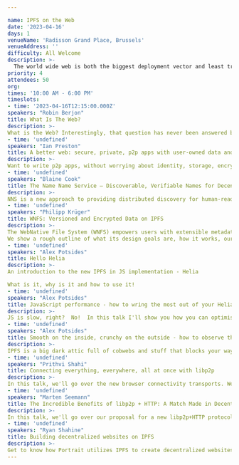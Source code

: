 ```yaml
---

name: IPFS on the Web
date: '2023-04-16'
days: 1
venueName: 'Radisson Grand Place, Brussels'
venueAddress: ''
difficulty: All Welcome
description: >-
  The world wide web is both the biggest deployment vector and least tractable surface for IPFS. There are opportunities and major challenges to bringing IPFS support in web rendering engines and browsers, to web content served through gateways, to IPFS network access from HTTP web apps and browser extensions. This track will have talks on: current and future browser implementations, approaches to managing and publishing IPFS content on the web, building apps that connect to the IPFS from within HTTP contexts, culminating in planning for group working sessions around on specific IPFS+Web challenges on day 4 & 5 of IPFS Thing.
priority: 4
attendees: 50
org: 
times: '10:00 AM - 6:00 PM'
timeslots:
- time: '2023-04-16T12:15:00.000Z'
speakers: "Robin Berjon"
title: What Is The Web?
description: >-
What is the Web? Interestingly, that question has never been answered before. This talk proposes that the Web is about user agency, and Web technology is the set of technology that increases user agency. I'll explain the reasons for taking this view, and show how that maps to technical architecture and gives us a sense of where to take the web next.
- time: 'undefined'
speakers: "Ian Preston"
title: A better web: secure, private, p2p apps with user-owned data and identity
description: >-
Want to write p2p apps, without worrying about identity, storage, encryption or access control? We'll describe how to write an app on Peergos using standard HTML5, and how they work in existing browsers and how users and their data are protected.
- time: 'undefined'
speakers: "Blaine Cook"
title: The Name Name Service – Discoverable, Verifiable Names for Decentralized Infrastructures
description: >-
NNS is a new approach to providing distributed discovery for human-readable names. NNS builds upon DIDs and UCANs to allow permissionless delegation and service discovery, with an emphasis on improving end-user UX for IPFS and related services. This talk will provide an overview of the approach, discuss use-cases, and explore anticipated challenges.
- time: 'undefined'
speakers: "Philipp Krüger"
title: WNFS: Versioned and Encrypted Data on IPFS
description: >-
The WebNative File System (WNFS) empowers users with extensible metadata, file and directory history, conflict resolution, and encryption with fine-grained access levels.
We show a rough outline of what its design goals are, how it works, our roadmap, and possibly a demo of our new rust implementation.
- time: 'undefined'
speakers: "Alex Potsides"
title: Hello Helia
description: >-
An introduction to the new IPFS in JS implementation - Helia

What is it, why is it and how to use it!
- time: 'undefined'
speakers: "Alex Potsides"
title: JavaScript performance - how to wring the most out of your Helia deployment
description: >-
JS is slow, right?  No!  In this talk I'll show you how you can optimise your Helia deployment for blazing performance.
- time: 'undefined'
speakers: "Alex Potsides"
title: Smooth on the inside, crunchy on the outside - how to observe the behaviour of your Helia node
description: >-
IPFS is a big dark attic full of cobwebs and stuff that blocks your way and may fall on you.  In this talk we'll see how to observe the various components working together in your Helia node.
- time: 'undefined'
speakers: "Prithvi Shahi"
title: Connecting everything, everywhere, all at once with libp2p
description: >-
In this talk, we'll go over the new browser connectivity transports. We'll also showcase a chat application that takes advantage of universal connectivity.
- time: 'undefined'
speakers: "Marten Seemann"
title: The Incredible Benefits of libp2p + HTTP: A Match Made in Decentralization Heaven
description: >-
In this talk, we'll go over our proposal for a new libp2p+HTTP protocol.
- time: 'undefined'
speakers: "Ryan Shahine"
title: Building decentralized websites on IPFS
description: >-
Get to know how Portrait utilizes IPFS to create decentralized websites for your Web3 identity.
---
```

